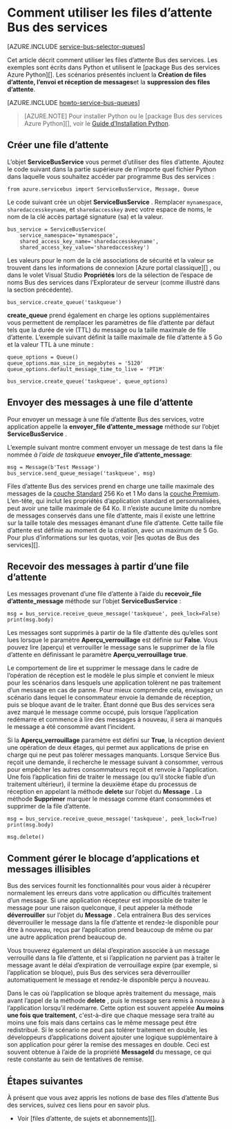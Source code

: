 <properties 
    pageTitle="Comment utiliser des files d’attente Bus des services avec Python | Microsoft Azure" 
    description="Découvrez comment utiliser les files d’attente de Bus des services Azure à partir de Python." 
    services="service-bus" 
    documentationCenter="python" 
    authors="sethmanheim" 
    manager="timlt" 
    editor=""/>

<tags 
    ms.service="service-bus" 
    ms.workload="na" 
    ms.tgt_pltfrm="na" 
    ms.devlang="python" 
    ms.topic="article" 
    ms.date="09/21/2016" 
    ms.author="sethm;lmazuel"/>


# <a name="how-to-use-service-bus-queues"></a>Comment utiliser les files d’attente Bus des services

[AZURE.INCLUDE [service-bus-selector-queues](../../includes/service-bus-selector-queues.md)]

Cet article décrit comment utiliser les files d’attente Bus des services. Les exemples sont écrits dans Python et utilisent le [package Bus des services Azure Python][]. Les scénarios présentés incluent la **Création de files d’attente, l’envoi et réception de messages**et la **suppression des files d’attente**.

[AZURE.INCLUDE [howto-service-bus-queues](../../includes/howto-service-bus-queues.md)]

> [AZURE.NOTE] Pour installer Python ou le [package Bus des services Azure Python][], voir le [Guide d’Installation Python](../python-how-to-install.md).

## <a name="create-a-queue"></a>Créer une file d’attente

L’objet **ServiceBusService** vous permet d’utiliser des files d’attente. Ajoutez le code suivant dans la partie supérieure de n’importe quel fichier Python dans laquelle vous souhaitez accéder par programme Bus des services :

```
from azure.servicebus import ServiceBusService, Message, Queue
```

Le code suivant crée un objet **ServiceBusService** . Remplacer `mynamespace`, `sharedaccesskeyname`, et `sharedaccesskey` avec votre espace de noms, le nom de la clé accès partagé signature (sa) et la valeur.

```
bus_service = ServiceBusService(
    service_namespace='mynamespace',
    shared_access_key_name='sharedaccesskeyname',
    shared_access_key_value='sharedaccesskey')
```

Les valeurs pour le nom de la clé associations de sécurité et la valeur se trouvent dans les informations de connexion [Azure portal classique][] , ou dans le volet Visual Studio **Propriétés** lors de la sélection de l’espace de noms Bus des services dans l’Explorateur de serveur (comme illustré dans la section précédente).

```
bus_service.create_queue('taskqueue')
```

**create_queue** prend également en charge les options supplémentaires vous permettent de remplacer les paramètres de file d’attente par défaut tels que la durée de vie (TTL) du message ou la taille maximale de file d’attente. L’exemple suivant définit la taille maximale de file d’attente à 5 Go et la valeur TTL à une minute :

```
queue_options = Queue()
queue_options.max_size_in_megabytes = '5120'
queue_options.default_message_time_to_live = 'PT1M'

bus_service.create_queue('taskqueue', queue_options)
```

## <a name="send-messages-to-a-queue"></a>Envoyer des messages à une file d’attente

Pour envoyer un message à une file d’attente Bus des services, votre application appelle la **envoyer\_file d’attente\_message** méthode sur l’objet **ServiceBusService** .

L’exemple suivant montre comment envoyer un message de test dans la file nommée *à l’aide de taskqueue* **envoyer\_file d’attente\_message**:

```
msg = Message(b'Test Message')
bus_service.send_queue_message('taskqueue', msg)
```

Files d’attente Bus des services prend en charge une taille maximale des messages de la [couche Standard](service-bus-premium-messaging.md) 256 Ko et 1 Mo dans la [couche Premium](service-bus-premium-messaging.md). L’en-tête, qui inclut les propriétés d’application standard et personnalisées, peut avoir une taille maximale de 64 Ko. Il n’existe aucune limite du nombre de messages conservés dans une file d’attente, mais il existe une lettrine sur la taille totale des messages émanant d’une file d’attente. Cette taille file d’attente est définie au moment de la création, avec un maximum de 5 Go. Pour plus d’informations sur les quotas, voir [les quotas de Bus des services][].

## <a name="receive-messages-from-a-queue"></a>Recevoir des messages à partir d’une file d’attente

Les messages provenant d’une file d’attente à l’aide du **recevoir\_file d’attente\_message** méthode sur l’objet **ServiceBusService** :

```
msg = bus_service.receive_queue_message('taskqueue', peek_lock=False)
print(msg.body)
```

Les messages sont supprimés à partir de la file d’attente dès qu’elles sont lues lorsque le paramètre **Aperçu\_verrouillage** est définie sur **False**. Vous pouvez lire (aperçu) et verrouiller le message sans le supprimer de la file d’attente en définissant le paramètre **Aperçu\_verrouillage** **true**.

Le comportement de lire et supprimer le message dans le cadre de l’opération de réception est le modèle le plus simple et convient le mieux pour les scénarios dans lesquels une application tolèrent ne pas traitement d’un message en cas de panne. Pour mieux comprendre cela, envisagez un scénario dans lequel le consommateur envoie la demande de réception, puis se bloque avant de le traiter. Étant donné que Bus des services sera avez marqué le message comme occupé, puis lorsque l’application redémarre et commence à lire des messages à nouveau, il sera ai manqués le message a été consommé avant l’incident.

Si la **Aperçu\_verrouillage** paramètre est défini sur **True**, la réception devient une opération de deux étages, qui permet aux applications de prise en charge qui ne peut pas tolérer messages manquants. Lorsque Service Bus reçoit une demande, il recherche le message suivant à consommer, verrous pour empêcher les autres consommateurs reçoit et renvoie à l’application. Une fois l’application fini de traiter le message (ou qu’il stocke fiable d’un traitement ultérieur), il termine la deuxième étape du processus de réception en appelant la méthode **delete** sur l’objet du **Message** . La méthode **Supprimer** marquer le message comme étant consommées et supprimer de la file d’attente.

```
msg = bus_service.receive_queue_message('taskqueue', peek_lock=True)
print(msg.body)

msg.delete()
```

## <a name="how-to-handle-application-crashes-and-unreadable-messages"></a>Comment gérer le blocage d’applications et messages illisibles

Bus des services fournit les fonctionnalités pour vous aider à récupérer normalement les erreurs dans votre application ou difficultés traitement d’un message. Si une application récepteur est impossible de traiter le message pour une raison quelconque, il peut appeler la méthode **déverrouiller** sur l’objet du **Message** . Cela entraînera Bus des services déverrouiller le message dans la file d’attente et rendez-le disponible pour être à nouveau, reçus par l’application prend beaucoup de même ou par une autre application prend beaucoup de.

Vous trouverez également un délai d’expiration associée à un message verrouillé dans la file d’attente, et si l’application ne parvient pas à traiter le message avant le délai d’expiration de verrouillage expire (par exemple, si l’application se bloque), puis Bus des services sera déverrouiller automatiquement le message et rendez-le disponible perçu à nouveau.

Dans le cas où l’application se bloque après traitement du message, mais avant l’appel de la méthode **delete** , puis le message sera remis à nouveau à l’application lorsqu’il redémarre. Cette option est souvent appelée **Au moins une fois que traitement**, c'est-à-dire que chaque message sera traité au moins une fois mais dans certains cas le même message peut être redistribué. Si le scénario ne peut pas tolérer traitement en double, les développeurs d’applications doivent ajouter une logique supplémentaire à son application pour gérer la remise des messages en double. Ceci est souvent obtenue à l’aide de la propriété **MessageId** du message, ce qui reste constante au sein de tentatives de remise.

## <a name="next-steps"></a>Étapes suivantes

À présent que vous avez appris les notions de base des files d’attente Bus des services, suivez ces liens pour en savoir plus.

-   Voir [files d’attente, de sujets et abonnements][].

[Portail classique Azure]: https://manage.windowsazure.com
[Package Bus des services Python Azure]: https://pypi.python.org/pypi/azure-servicebus  
[Abonnements, rubriques et files d’attente]: service-bus-queues-topics-subscriptions.md
[Quotas de Bus des services]: service-bus-quotas.md
 

